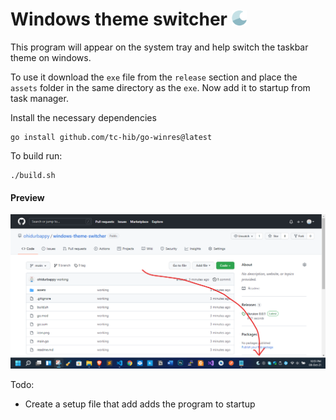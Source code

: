 # Windows theme switcher  [<img src="icon.png" width="24"/>](icon.png) 

This program will appear on the system tray and help
switch the taskbar theme on windows.

To use it download the `exe` file from the `release` section
and place the `assets` folder in the same directory as the 
`exe`. Now add it to startup from task manager.



Install the necessary dependencies

```
go install github.com/tc-hib/go-winres@latest
```


To build run:

```
./build.sh
```

#### Preview

![Preview](preview.png)

Todo:

- Create  a setup file that add adds the program to startup
